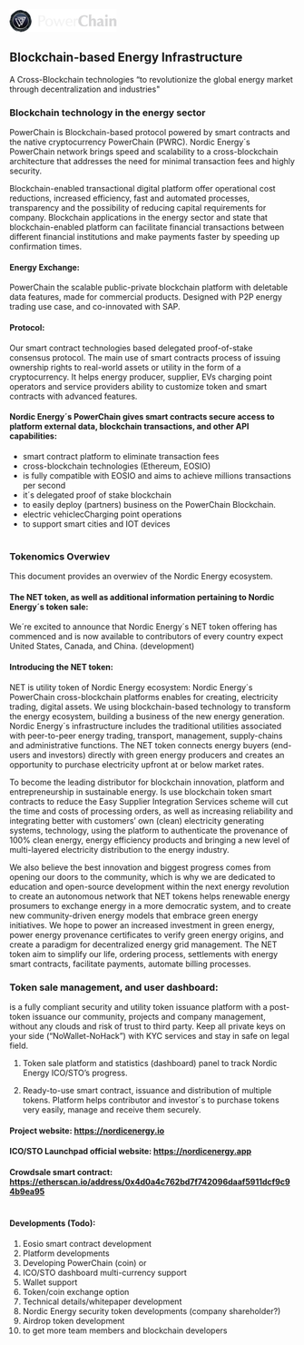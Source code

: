 

<img src="/Docs/powerchain-logo.png" alt="PowerChain"/>

## Blockchain-based Energy Infrastructure

A Cross-Blockchain technologies “to revolutionize the global energy market through decentralization and industries"


### Blockchain technology in the energy sector

PowerChain is Blockchain-based protocol powered by smart contracts and the native cryptocurrency PowerChain (PWRC). Nordic Energy´s PowerChain network brings speed and scalability to a cross-blockchain architecture that addresses the need for minimal transaction fees and highly security.

Blockchain-enabled transactional digital platform offer operational cost reductions, increased efficiency, fast and automated processes, transparency and the possibility of reducing capital requirements for company. Blockchain applications in the energy sector and state that blockchain-enabled platform can facilitate financial transactions between different financial institutions and make payments faster by speeding up confirmation times. 


#### Energy Exchange:

PowerChain the scalable public-private blockchain platform with deletable data features, made for commercial products. Designed with P2P energy trading use case, and co-innovated with SAP.


#### Protocol:

Our smart contract technologies based delegated proof-of-stake consensus protocol. The main use of smart contracts process of issuing ownership rights to real-world assets or utility in the form of a cryptocurrency. It helps energy producer, supplier, EVs charging point operators and  service providers ability to customize token and smart contracts with advanced features.


#### Nordic Energy´s PowerChain gives smart contracts secure access to platform external data, blockchain transactions, and other API capabilities:

- smart contract platform to eliminate transaction fees 
- cross-blockchain technologies (Ethereum, EOSIO)
- is fully compatible with EOSIO and aims to achieve millions transactions per second
- it´s delegated proof of stake blockchain 
- to easily deploy (partners) business on the PowerChain Blockchain.
- electric vehiclecCharging point operations
- to support smart cities and IOT devices

#

### Tokenomics Overwiev

This document provides an overwiev of the Nordic Energy ecosystem. 

#### The NET token, as well as additional information pertaining to Nordic Energy´s token sale:

We´re excited to announce that Nordic Energy´s NET token offering has commenced and is now available to contributors of every country expect United States, Canada, and China. (development)


#### Introducing the NET token:

NET is utility token of Nordic Energy ecosystem: Nordic Energy´s PowerChain cross-blockchain platforms enables for creating, electricity trading, digital assets. We using blockchain-based technology to transform the energy ecosystem, building a business of the new energy generation. Nordic Energy´s infrastructure includes the traditional utilities associated with peer-to-peer energy trading, transport, management, supply-chains and administrative functions. The NET token connects energy buyers (end-users and investors) directly with green energy producers and creates an opportunity to purchase electricity upfront at or below market rates.

To become the leading distributor for blockchain innovation, platform and entrepreneurship in sustainable energy. Is use blockchain token smart contracts to reduce the Easy Supplier Integration Services scheme will cut the time and costs of processing orders, as well as increasing reliability and integrating better with customers’ own (clean) electricity generating systems, technology, using the platform to authenticate the provenance of 100% clean energy, energy efficiency products and bringing a new level of multi-layered electricity distribution to the energy industry.

We also believe the best innovation and biggest progress comes from opening our doors to the community, which is why we are dedicated to education and open-source development within the next energy revolution to create an autonomous network that NET tokens helps renewable energy prosumers to exchange energy in a more democratic system, and to create new community-driven energy models that embrace green energy initiatives. We hope to power an increased investment in green energy, power energy provenance certificates to verify green energy origins, and create a paradigm for decentralized energy grid management. The NET token aim to simplify our life, ordering process, settlements with energy smart contracts, facilitate payments, automate billing processes.

### Token sale management, and user dashboard:

is a fully compliant security and utility token issuance platform with a post-token issuance our community, projects and company management, without any clouds and risk of trust to third party. Keep all private keys on your side (“NoWallet-NoHack”) with KYC services and stay in safe on legal field. 

1. Token sale platform and statistics (dashboard) panel to track Nordic Energy ICO/STO’s progress. 

2. Ready-to-use smart contract, issuance and distribution of multiple tokens. Platform helps contributor and investor´s to purchase tokens very easily, manage and receive them securely.

#### Project website: https://nordicenergy.io
#### ICO/STO Launchpad official website: https://nordicenergy.app
#### Crowdsale smart contract: https://etherscan.io/address/0x4d0a4c762bd7f742096daaf5911dcf9c94b9ea95

#

#### Developments (Todo):


1. Eosio smart contract development
2. Platform developments
2. Developing PowerChain (coin) or 
3. ICO/STO dashboard multi-currency support 
4. Wallet support
5. Token/coin exchange option
6. Technical details/whitepaper development
7. Nordic Energy security token developments (company shareholder?) 
8. Airdrop token development
9. to get more team members and blockchain developers
